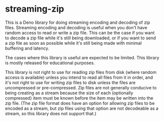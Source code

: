 # streaming-zip

This is a Deno library for doing streaming encoding and decoding of zip files. Streaming encoding and decoding is useful when you don't have random access to read or write a zip file. This can be the case if you want to decode a zip file while it's still being downloaded, or if you want to send a zip file as soon as possible while it's still being made with minimal buffering and latency.


The cases where this library is useful are expected to be limited. This library is mostly released for educational purposes.

This library is not right to use for reading zip files from disk (where random access is available) unless you intend to read all files from it in order, and it's not right to use for writing zip files to disk unless the files are uncompressed or pre-compressed. Zip files are not generally conducive to being creating as a stream because the size of each (optionally compressed) item must be known before the item may be written into the zip file. (The zip file format does have an option for allowing zip files to be encoded as a stream, but zip files using that option are not decodeable as a stream, so this library does not support that.)
